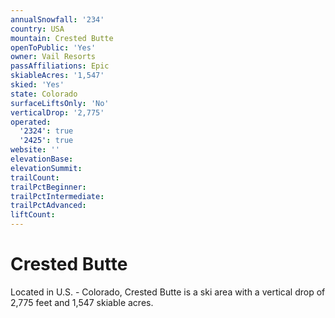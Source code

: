 ```yaml
---
annualSnowfall: '234'
country: USA
mountain: Crested Butte
openToPublic: 'Yes'
owner: Vail Resorts
passAffiliations: Epic
skiableAcres: '1,547'
skied: 'Yes'
state: Colorado
surfaceLiftsOnly: 'No'
verticalDrop: '2,775'
operated:
  '2324': true
  '2425': true
website: ''
elevationBase:
elevationSummit:
trailCount:
trailPctBeginner:
trailPctIntermediate:
trailPctAdvanced:
liftCount:
---
```



# Crested Butte

Located in U.S. - Colorado, Crested Butte is a ski area with a vertical drop of 2,775 feet and 1,547 skiable acres.
